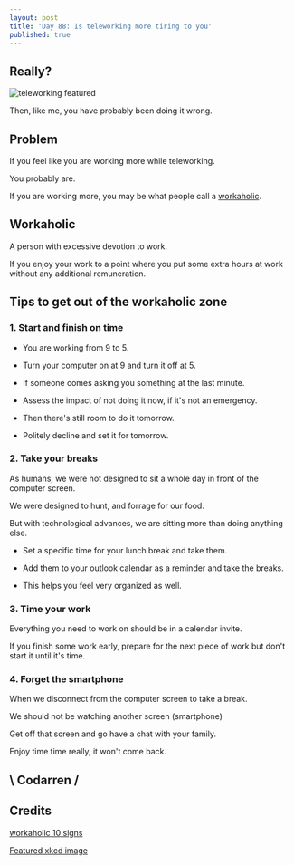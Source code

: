 ```yaml
---
layout: post
title: 'Day 88: Is teleworking more tiring to you'
published: true
---
```

## Really?
![teleworking featured](https://github.com/codarrenvelvindron/codarrenvelvindron.github.io/raw/master/images/efficiency.png)

Then, like me, you have probably been doing it wrong.

## Problem
If you feel like you are working more while teleworking.

You probably are.

If you are working more, you may be what people call a [workaholic](https://www.european-business.com/listicles/0010-ten-signs-that-you-are-a-workaholic).

## Workaholic
A person with excessive devotion to work.

If you enjoy your work to a point where you put some extra hours at work without any additional remuneration.

## Tips to get out of the workaholic zone

### 1. Start and finish on time
- You are working from 9 to 5.

- Turn your computer on at 9 and turn it off at 5.

- If someone comes asking you something at the last minute.

- Assess the impact of not doing it now, if it's not an emergency.

- Then there's still room to do it tomorrow.

- Politely decline and set it for tomorrow.


### 2. Take your breaks
As humans, we were not designed to sit a whole day in front of the computer screen.

We were designed to hunt, and forrage for our food.

But with technological advances, we are sitting more than doing anything else.

- Set a specific time for your lunch break and take them.

- Add them to your outlook calendar as a reminder and take the breaks.

- This helps you feel very organized as well.

### 3. Time your work

Everything you need to work on should be in a calendar invite.

If you finish some work early, prepare for the next piece of work but don't start it until it's time.

### 4. Forget the smartphone

When we disconnect from the computer screen to take  a break.

We should not be watching another screen (smartphone)

Get off that screen and go have a chat with your family.

Enjoy time time really, it won't come back.


## \ Codarren /

## Credits
[workaholic 10 signs](https://www.european-business.com/listicles/0010-ten-signs-that-you-are-a-workaholic)

[Featured xkcd image](https://imgs.xkcd.com/comics/efficiency.png)
